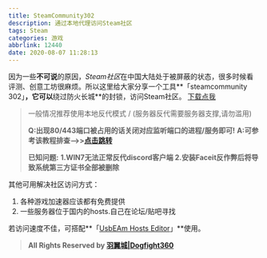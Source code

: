 ```yaml
---
title: SteamCommunity302
description: 通过本地代理访问Steam社区
tags: Steam
categories: 游戏
abbrlink: 12440
date: 2020-08-07 11:28:13
---
```


  因为一些**不可说**的原因，*Steam社区*在中国大陆处于被屏蔽的状态，很多时候看评测、创意工坊很麻烦。所以这里给大家分享一个工具**「steamcommunity 302」**，它可以**绕过防火长城**的封锁，访问Steam社区。
[下载点我](https://www.dogfight360.com/blog/686/)

>一般情况推荐使用本地反代模式 / (服务器反代需要服务器支撑,请勿滥用)
>
>**Q:出现80/443端口被占用的话关闭对应监听端口的进程/服务即可!**
>**A:可参考该教程排查–>>[点击跳转](https://www.dogfight360.com/blog/knowledge-base/%e8%a7%a3%e5%86%b3%e5%b8%b8%e8%a7%81%e7%9a%8480-443%e7%ab%af%e5%8f%a3%e8%a2%ab%e5%8d%a0%e7%94%a8%e9%97%ae%e9%a2%98/)**
>
>**已知问题:**
>**1.WIN7无法正常反代discord客户端
>2.安装Faceit反作弊后将导致系统第三方证书全部被删除**

其他可用解决社区访问方式：

1. 各种游戏加速器应该都有免费提供
2. 一些服务器位于国内的hosts.自己在论坛/贴吧寻找

若访问速度不佳，可搭配**「[UsbEAm Hosts Editor](https://www.dogfight360.com/blog/475/)」**使用。

> **All Rights Reserved by [羽翼城|Dogfight360](https://www.dogfight360.com/blog/)**
